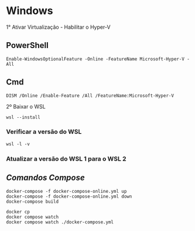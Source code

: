 # Windows

1° Ativar Virtualização - Habilitar o Hyper-V


## PowerShell
```
Enable-WindowsOptionalFeature -Online -FeatureName Microsoft-Hyper-V -All
 ```


## Cmd
```
DISM /Online /Enable-Feature /All /FeatureName:Microsoft-Hyper-V
```


2º Baixar o WSL


```
wsl --install
```

### Verificar a versão do WSL

```
wsl -l -v
```


### Atualizar a versão do WSL 1 para o WSL 2




## _Comandos Compose_
    docker-compose -f docker-compose-online.yml up
    docker-compose -f docker-compose-online.yml down
    docker-compose build

    docker cp
    docker compose watch
    docker compose watch ./docker-compose.yml
